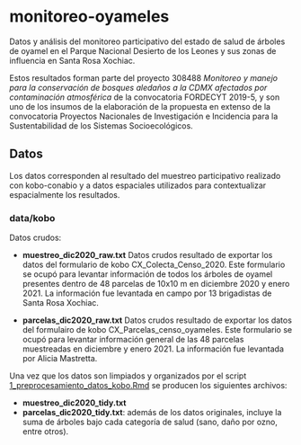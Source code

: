 # monitoreo-oyameles

Datos y análisis del monitoreo participativo del estado de salud de árboles de oyamel en el Parque Nacional Desierto de los Leones y sus zonas de influencia en Santa Rosa Xochiac.

Estos resultados forman parte del proyecto 308488 *Monitoreo y manejo para la conservación de bosques aledaños a la CDMX afectados por contaminación atmosférica* de la convocatoria FORDECYT 2019-5, y son uno de los insumos de la elaboración de la propuesta en extenso de la convocatoria Proyectos Nacionales de Investigación e Incidencia para la Sustentabilidad de los Sistemas Socioecológicos.


## Datos

Los datos corresponden al resultado del muestreo participativo realizado con kobo-conabio y a datos espaciales utilizados para contextualizar espacialmente los resultados.

### data/kobo

Datos crudos:

* **muestreo_dic2020_raw.txt** Datos crudos resultado de exportar los datos del formulario de kobo CX\_Colecta_Censo\_2020. Este formulario se ocupó para levantar información de todos los árboles de oyamel presentes dentro de 48 parcelas de 10x10 m en diciembre 2020 y enero 2021. La información fue levantada en campo por 13 brigadistas de Santa Rosa Xochiac.

* **parcelas_dic2020_raw.txt** Datos crudos resultado de exportar los datos del formulairo de kobo CX\_Parcelas\_censo\_oyameles. Este formulario se ocupó para levantar información general de las 48 parcelas muestreadas en diciembre y enero 2021. La información fue levantada por Alicia Mastretta.

Una vez que los datos son limpiados y organizados por el script [1_preprocesamiento_datos_kobo.Rmd](scripts\1_preprocesamiento_datos_kobo.Rmd) se producen los siguientes archivos:

* **muestreo_dic2020_tidy.txt**
* **parcelas_dic2020_tidy.txt**: además de los datos originales, incluye la suma de árboles bajo cada categoría de salud (sano, daño por ozno, entre otros).



